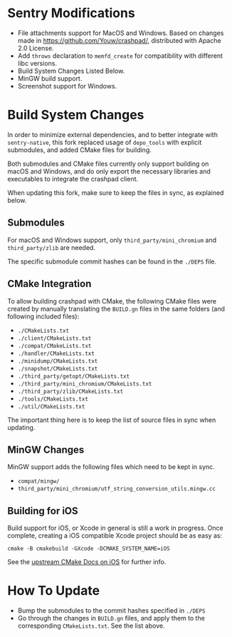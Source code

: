 # Sentry Modifications

- File attachments support for MacOS and Windows. Based on changes made in
  https://github.com/Youw/crashpad/, distributed with Apache 2.0 License.
- Add `throws` declaration to `memfd_create` for compatibility with different
  libc versions.
- Build System Changes Listed Below.
- MinGW build support.
- Screenshot support for Windows.

# Build System Changes

In order to minimize external dependencies, and to better integrate with
`sentry-native`, this fork replaced usage of `depo_tools` with explicit
submodules, and added CMake files for building.

Both submodules and CMake files currently only support building on macOS and
Windows, and do only export the necessary libraries and executables to
integrate the crashpad client.

When updating this fork, make sure to keep the files in sync, as explained
below.

## Submodules

For macOS and Windows support, only `third_party/mini_chromium` and
`third_party/zlib` are needed.

The specific submodule commit hashes can be found in the `./DEPS` file.

## CMake Integration

To allow building crashpad with CMake, the following CMake files were created
by manually translating the `BUILD.gn` files in the same folders (and following
included files):

- `./CMakeLists.txt`
- `./client/CMakeLists.txt`
- `./compat/CMakeLists.txt`
- `./handler/CMakeLists.txt`
- `./minidump/CMakeLists.txt`
- `./snapshot/CMakeLists.txt`
- `./third_party/getopt/CMakeLists.txt`
- `./third_party/mini_chromium/CMakeLists.txt`
- `./third_party/zlib/CMakeLists.txt`
- `./tools/CMakeLists.txt`
- `./util/CMakeLists.txt`

The important thing here is to keep the list of source files in sync when
updating.

## MinGW Changes

MinGW support adds the following files which need to be kept in sync.

- `compat/mingw/`
- `third_party/mini_chromium/utf_string_conversion_utils.mingw.cc`

## Building for iOS

Build support for iOS, or Xcode in general is still a work in progress.
Once complete, creating a iOS compatible Xcode project should be as easy as:

    cmake -B cmakebuild -GXcode -DCMAKE_SYSTEM_NAME=iOS

See the [upstream CMake Docs on iOS](https://cmake.org/cmake/help/v3.17/manual/cmake-toolchains.7.html#cross-compiling-for-ios-tvos-or-watchos) for further info.

# How To Update

- Bump the submodules to the commit hashes specified in `./DEPS`
- Go through the changes in `BUILD.gn` files, and apply them to the
  corresponding `CMakeLists.txt`. See the list above.
